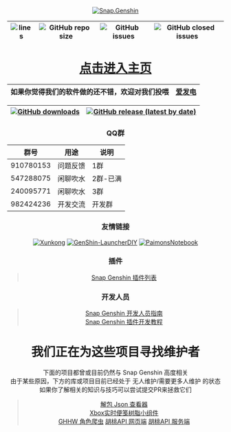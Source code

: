 <div align="center"> 

[![Snap.Genshin](https://socialify.git.ci/DGP-Studio/Snap.Genshin/image?description=1&font=Inter&forks=1&language=1&logo=https%3A%2F%2Fgithub.com%2FDGP-Studio%2FSnap.Genshin%2Fblob%2Fmain%2FDesign%2FSGLogo.png%3Fraw%3Dtrue&pattern=Signal&stargazers=1&theme=Dark)](https://github.com/DGP-Studio/Snap.Genshin/stargazers)

|![lines](https://img.shields.io/tokei/lines/github/DGP-Studio/Snap.Genshin?style=flat-square)|![GitHub repo size](https://img.shields.io/github/repo-size/DGP-Studio/Snap.Genshin?style=flat-square)|![GitHub issues](https://img.shields.io/github/issues/DGP-Studio/Snap.Genshin?style=flat-square)|![GitHub closed issues](https://img.shields.io/github/issues-closed/DGP-Studio/Snap.Genshin?style=flat-square)|
|-|-|-|-|

# [点击进入主页](https://www.snapgenshin.com/home/)

|如果你觉得我们的软件做的还不错，欢迎对我们投喂|[爱发电](https://afdian.net/@DismissedLight)|
|-|-|

|[![GitHub downloads](https://img.shields.io/github/downloads/DGP-Studio/Snap.Genshin/total?style=flat-square)](https://github.com/DGP-Studio/Snap.Genshin/releases)|[![GitHub release (latest by date)](https://img.shields.io/github/downloads/DGP-studio/Snap.Genshin/latest/total?style=flat-square)](https://github.com/DGP-Studio/Snap.Genshin/releases/latest)|
|-|-|

### QQ群

|群号|用途|说明|
|-|-|-|
|910780153|问题反馈|1群|
|547288075|闲聊吹水|2群-已满|
|240095771|闲聊吹水|3群|
|982424236|开发交流|开发群|

### 友情链接

[![Xunkong](https://img.shields.io/badge/Scighost-Xunkong-red/total?style=flat-square)](https://github.com/Scighost/Xunkong)
[![GenShin-LauncherDIY](https://img.shields.io/badge/DawnFz-GenShin_LauncherDIY-red/total?style=flat-square)](https://github.com/DawnFz/GenShin-LauncherDIY)
[![PaimonsNotebook](https://img.shields.io/badge/QooLianyi-PaimonsNotebook-red/total?style=flat-square)](https://github.com/QooLianyi/PaimonsNotebook)

### 插件

> [Snap Genshin 插件列表](/Plugins/README.md)

### 开发人员

> [Snap Genshin 开发人员指南](/Developer/DeveloperGuide.md)  
> [Snap Genshin 插件开发教程](/Developer/PluginTutorial.md)

# **我们正在为这些项目寻找维护者**

下面的项目都曾或目前仍然与 Snap Genshin 高度相关  
由于某些原因，下方的库或项目目前已经处于 无人维护/需要更多人维护 的状态  
如果你了解相关的知识与技巧可以尝试提交PR来拯救它们

> [解包 Json 查看器](https://github.com/DGP-Studio/DGP.Genshin.DataViewer)  
> [Xbox实时便笺树脂小组件](https://github.com/DGP-Studio/DGP.Genshin.GamebarWidget)  
> [GHHW 角色爬虫](https://github.com/DGP-Studio/Crawler-ghhw)
> [胡桃API 网页端]()
> [胡桃API 服务端](https://github.com/DGP-Studio/Snap.Genshin.Website)
</div>